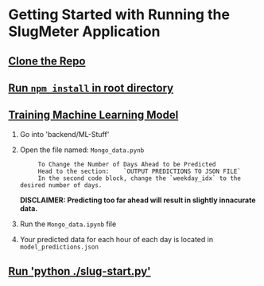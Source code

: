 
# Getting Started with Running the SlugMeter Application


## <ins>Clone the Repo</ins>


## <ins>Run `npm install` in root directory</ins>




## <ins>Training Machine Learning Model</ins>
1) Go into 'backend/ML-Stuff' 
2) Open the file named: `Mongo_data.pynb`

            To Change the Number of Days Ahead to be Predicted
            Head to the section:    `OUTPUT PREDICTIONS TO JSON FILE`
            In the second code block, change the `weekday_idx` to the desired number of days. 
    **DISCLAIMER: Predicting too far ahead will result in slightly innacurate data.**
3) Run the `Mongo_data.ipynb` file
4) Your predicted data for each hour of each day is located in `model_predictions.json`

## <ins> Run 'python ./slug-start.py'</ins>
